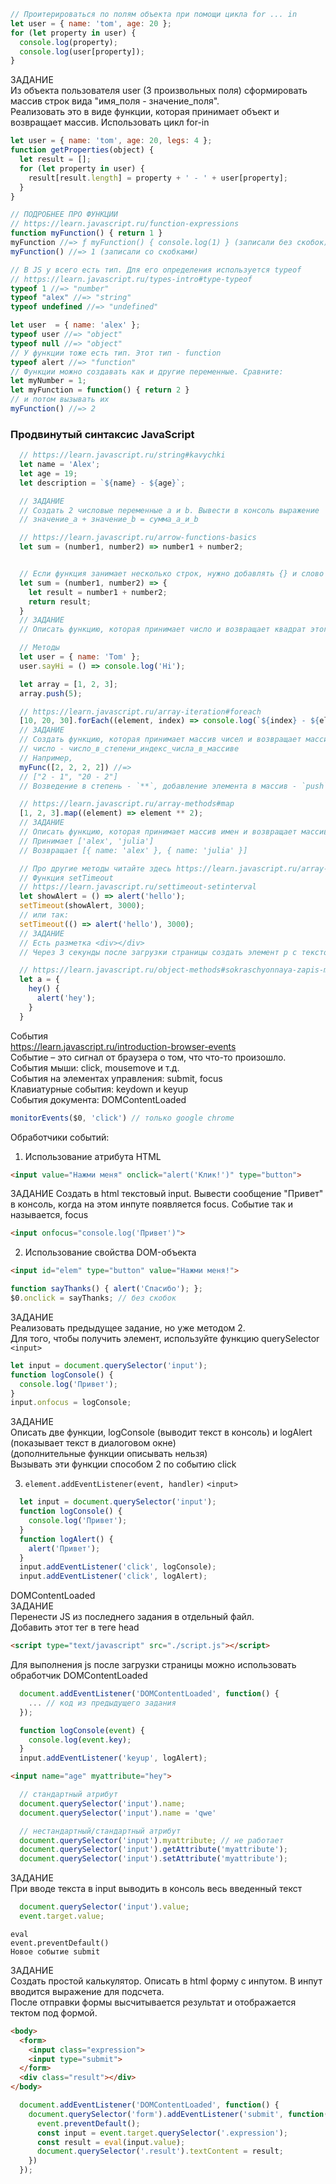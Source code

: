 ```js
// Проитерироваться по полям объекта при помощи цикла for ... in
let user = { name: 'tom', age: 20 };
for (let property in user) {
  console.log(property);
  console.log(user[property]);
}
```
ЗАДАНИЕ \
Из объекта пользователя user (3 произвольных поля) сформировать массив строк вида "имя_поля - значение_поля". \
Реализовать это в виде функции, которая принимает объект и возвращает массив. Использовать цикл for-in

```js
let user = { name: 'tom', age: 20, legs: 4 };
function getProperties(object) {
  let result = [];
  for (let property in user) {
    result[result.length] = property + ' - ' + user[property];
  }
}
```

```js
// ПОДРОБНЕЕ ПРО ФУНКЦИИ
// https://learn.javascript.ru/function-expressions
function myFunction() { return 1 }
myFunction //=> ƒ myFunction() { console.log(1) } (записали без скобок)
myFunction() //=> 1 (записали со скобками)

// В JS у всего есть тип. Для его определения используется typeof
// https://learn.javascript.ru/types-intro#type-typeof
typeof 1 //=> "number"
typeof "alex" //=> "string"
typeof undefined //=> "undefined"

let user  = { name: 'alex' };
typeof user //=> "object"
typeof null //=> "object"
// У функции тоже есть тип. Этот тип - function
typeof alert //=> "function"
// Функции можно создавать как и другие переменные. Сравните:
let myNumber = 1;
let myFunction = function() { return 2 }
// и потом вызывать их
myFunction() //=> 2
```


### Продвинутый синтаксис JavaScript

```js
  // https://learn.javascript.ru/string#kavychki
  let name = 'Alex';
  let age = 19;
  let description = `${name} - ${age}`;

  // ЗАДАНИЕ
  // Создать 2 числовые переменные a и b. Вывести в консоль выражение
  // значение_a + значение_b = сумма_a_и_b

  // https://learn.javascript.ru/arrow-functions-basics
  let sum = (number1, number2) => number1 + number2;


  // Если функция занимает несколько строк, нужно добавлять {} и слово return
  let sum = (number1, number2) => {
    let result = number1 + number2;
    return result;
  }
  // ЗАДАНИЕ
  // Описать функцию, которая принимает число и возвращает квадрат этого числа

  // Методы
  let user = { name: 'Tom' };
  user.sayHi = () => console.log('Hi');

  let array = [1, 2, 3];
  array.push(5);

  // https://learn.javascript.ru/array-iteration#foreach
  [10, 20, 30].forEach((element, index) => console.log(`${index} - ${element}`));
  // ЗАДАНИЕ
  // Создать функцию, которая принимает массив чисел и возвращает массив строк
  // число - число_в_степени_индекс_числа_в_массиве
  // Например,
  myFunc([2, 2, 2, 2]) //=>
  // ["2 - 1", "20 - 2"]
  // Возведение в степень - `**`, добавление элемента в массив - `push`, обход массива - `forEach`

  // https://learn.javascript.ru/array-methods#map
  [1, 2, 3].map((element) => element ** 2);
  // ЗАДАНИЕ
  // Описать функцию, которая принимает массив имен и возвращает массив объектов { name: имя }
  // Принимает ['alex', 'julia']
  // Возвращает [{ name: 'alex' }, { name: 'julia' }]

  // Про другие методы читайте здесь https://learn.javascript.ru/array-methods
  // Функция setTimeout
  // https://learn.javascript.ru/settimeout-setinterval
  let showAlert = () => alert('hello');
  setTimeout(showAlert, 3000);
  // или так:
  setTimeout(() => alert('hello'), 3000);
  // ЗАДАНИЕ
  // Есть разметка <div></div>
  // Через 3 секунды после загрузки страницы создать элемент p с текстом

  // https://learn.javascript.ru/object-methods#sokraschyonnaya-zapis-metoda
  let a = {
    hey() {
      alert('hey');
    }
  }
```

События \
https://learn.javascript.ru/introduction-browser-events \
Событие – это сигнал от браузера о том, что что-то произошло. \
События мыши: click, mousemove и т.д. \
События на элементах управления: submit, focus \
Клавиатурные события: keydown и keyup \
События документа: DOMContentLoaded

```js
monitorEvents($0, 'click') // только google chrome
```

Обработчики событий:
1) Использование атрибута HTML
```html
<input value="Нажми меня" onclick="alert('Клик!')" type="button">
```
ЗАДАНИЕ
Создать в html текстовый input. Вывести сообщение "Привет" в консоль, когда на этом инпуте появляется focus.
Событие так и называется, focus
```html
<input onfocus="console.log('Привет')">
```

2) Использование свойства DOM-объекта
```html
<input id="elem" type="button" value="Нажми меня!">
```
```js
function sayThanks() { alert('Спасибо'); };
$0.onclick = sayThanks; // без скобок
```
ЗАДАНИЕ \
Реализовать предыдущее задание, но уже методом 2. \
Для того, чтобы получить элемент, используйте функцию querySelector
`<input>`
```js
let input = document.querySelector('input');
function logConsole() {
  console.log('Привет');
}
input.onfocus = logConsole;
```

ЗАДАНИЕ \
Описать две функции, logConsole (выводит текст в консоль) и logAlert (показывает текст в диалоговом окне) \
(дополнительные функции описывать нельзя) \
Вызывать эти функции способом 2 по событию click

3) `element.addEventListener(event, handler)`
`<input>`
```js
  let input = document.querySelector('input');
  function logConsole() {
    console.log('Привет');
  }
  function logAlert() {
    alert('Привет');
  }
  input.addEventListener('click', logConsole);
  input.addEventListener('click', logAlert);
```

DOMContentLoaded \
ЗАДАНИЕ \
Перенести JS из последнего задания в отдельный файл. \
Добавить этот тег в теге head
```html
<script type="text/javascript" src="./script.js"></script>
```

Для выполнения js после загрузки страницы можно использовать обработчик DOMContentLoaded
```js
  document.addEventListener('DOMContentLoaded', function() {
    ... // код из предыдущего задания
  });
```

<!-- Объект события -->
<!-- ЗАДАНИЕ -->
<!-- При вводе текста в input выводить в консоль введенный символ -->
```js
  function logConsole(event) {
    console.log(event.key);
  }
  input.addEventListener('keyup', logAlert);
```

<!-- Атрибуты и свойства -->
<!-- https://learn.javascript.ru/dom-attributes-and-properties -->
```html
<input name="age" myattribute="hey">
```
```js
  // стандартный атрибут
  document.querySelector('input').name;
  document.querySelector('input').name = 'qwe'

  // нестандартный/стандартный атрибут
  document.querySelector('input').myattribute; // не работает
  document.querySelector('input').getAttribute('myattribute');
  document.querySelector('input').setAttribute('myattribute');
```

ЗАДАНИЕ \
При вводе текста в input выводить в консоль весь введенный текст
```js
  document.querySelector('input').value;
  event.target.value;
```

`eval` \
`event.preventDefault()` \
`Новое событие submit`

ЗАДАНИЕ \
Создать простой калькулятор. Описать в html форму с инпутом. В инпут вводится выражение для подсчета. \
После отправки формы высчитывается результат и отображается тектом под формой.


```html
<body>
  <form>
    <input class="expression">
    <input type="submit">
  </form>
  <div class="result"></div>
</body>
```

```js
  document.addEventListener('DOMContentLoaded', function() {
    document.querySelector('form').addEventListener('submit', function(event) {
      event.preventDefault();
      const input = event.target.querySelector('.expression');
      const result = eval(input.value);
      document.querySelector('.result').textContent = result;
    })
  });
```

<!-- Событие mousemove -->
<!-- ЗАДАНИЕ -->
<!-- Задать в html прямоугольный div. Также задать массив цветов. По наведению мышки div, его цвет должен меняться на следующий из массива -->
